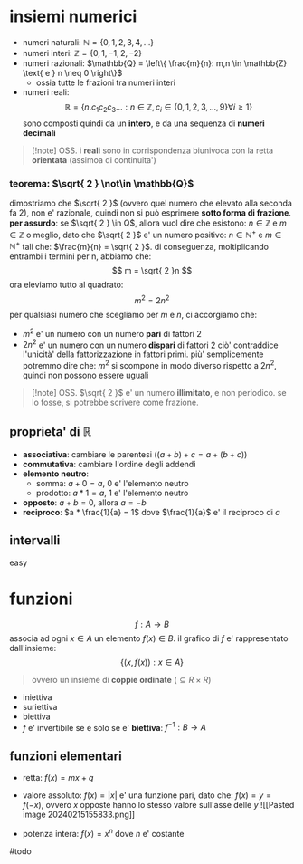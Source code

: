 # insiemi numerici
* numeri naturali: $\mathbb{N} = \{ 0,1,2,3,4,\dots \}$
* numeri interi: $\mathbb{Z} = \{0,1,-1,2,-2\}$
* numeri razionali: $\mathbb{Q} = \left\{  \frac{m}{n}: m,n \in \mathbb{Z} \text{ e } n \neq 0  \right\}$
	* ossia tutte le frazioni tra numeri interi
* numeri reali: 
$$
\mathbb R = \{ n.c_{1}c_{2}c_{3}\dots: n \in \mathbb Z, c_{i} \in \{ 0,1,2,3,\dots,9 \} \forall i\geq 1 \}
$$
sono composti quindi da un **intero**, e da una sequenza di **numeri decimali**

>[!note] OSS. 
>i **reali** sono in corrispondenza biunivoca con la retta **orientata** (assimoa di continuita')

### teorema: $\sqrt{ 2 } \not\in \mathbb{Q}$
dimostriamo che $\sqrt{ 2 }$ (ovvero quel numero che elevato alla seconda fa 2), non e' razionale, quindi non si può esprimere **sotto forma di frazione**.
**per assurdo**: se $\sqrt{ 2 } \in Q$, allora vuol dire che esistono: $n \in \mathbb{Z} \text{ e } m \in \mathbb{Z}$ o meglio, dato che $\sqrt{ 2 }$ e' un numero positivo: $n \in \mathbb N^+ \text{ e } m \in \mathbb N^+$ tali che: $\frac{m}{n} = \sqrt{ 2 }$.
di conseguenza, moltiplicando entrambi i termini per n, abbiamo che: 
$$
m = \sqrt{ 2 }n
$$
ora eleviamo tutto al quadrato:
$$
m^2 = 2n^2
$$
per qualsiasi numero che scegliamo per $m \text{ e } n$, ci accorgiamo che:
* $m^2$ e' un numero con un numero **pari** di fattori 2
* $2n^2$ e' un numero con un numero **dispari** di fattori 2
ciò' contraddice l'unicità' della fattorizzazione in fattori primi.
più' semplicemente potremmo dire che: $m^2$ si scompone in modo diverso rispetto a $2n^2$, quindi non possono essere uguali

>[!note] OSS.
>$\sqrt{ 2 }$ e' un numero **illimitato**, e non periodico. se lo fosse, si potrebbe scrivere come frazione.

## proprieta' di $\mathbb R$
* **associativa**: cambiare le parentesi ($(a+b)+c = a+(b+c)$)
* **commutativa**: cambiare l'ordine degli addendi
* **elemento neutro**: 
	* somma: $a+0 = a$, $0$ e' l'elemento neutro
	* prodotto: $a * 1 = a$, $1$ e' l'elemento neutro
* **opposto**: $a+b=0$, allora $a = -b$
* **reciproco**: $a * \frac{1}{a} = 1$ dove $\frac{1}{a}$ e' il reciproco di $a$

## intervalli
easy

# funzioni
$$
f: A\to B
$$
associa ad ogni $x \in A$ un elemento $f(x) \in B$.
il grafico di $f$ e' rappresentato dall'insieme: $$
\{ (x,f(x)): x \in A \}
$$
> ovvero un insieme di **coppie ordinate** ($\subseteq R \times R$)

* iniettiva
* suriettiva
* biettiva
* $f$ e' invertibile se e solo se e' **biettiva**: $f^{-1}: B \to A$

## funzioni elementari
* retta: $f(x) = mx+q$

* valore assoluto: $f(x) = |x|$
e' una funzione pari, dato che: $f(x)= y = f(-x)$, ovvero $x$ opposte hanno lo stesso valore sull'asse delle $y$
![[Pasted image 20240215155833.png]]

* potenza intera: $f(x) = x^n$ dove $n$ e' costante

#todo 

